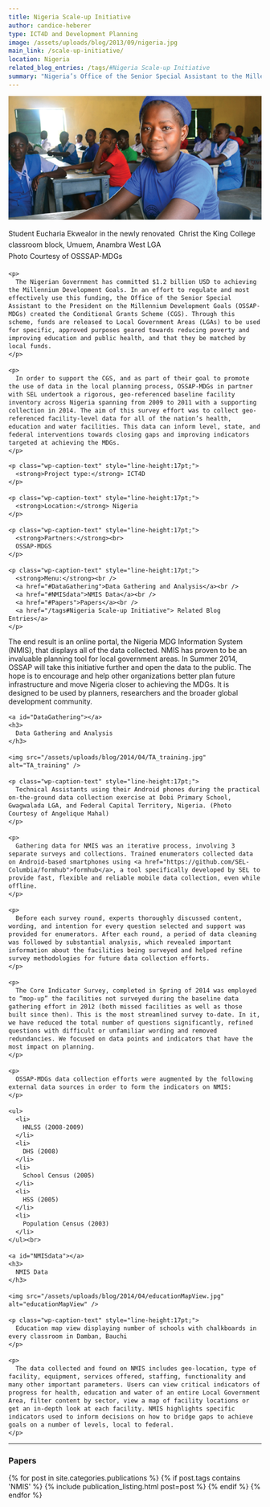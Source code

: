 ```yaml
---
title: Nigeria Scale-up Initiative
author: candice-heberer
type: ICT4D and Development Planning
image: /assets/uploads/blog/2013/09/nigeria.jpg
main_link: /scale-up-initiative/
location: Nigeria
related_blog_entries: /tags/#Nigeria Scale-up Initiative
summary: "Nigeria’s Office of the Senior Special Assistant to the Millennium Development Goals (OSSAP-MDGs) has constructed an ambitious programme to provide conditional grants to hundreds of Local Government Areas in Nigeria through a data-driven process. The Sustainable Engineering Lab designs and builds tools, as well as works directly with OSSAP-MDGs to use these tools to implement the process of data-driven planning at scale. <a href=\"https://github.com/SEL-Columbia/formhub/\">Formhub and <a href=\"/nigeria-mdgs-information-system\">NMIS</a> are key anchor tools for this project and prompted the development of <a href=\"http://revisit.global/\">Revisit</a>."
---
```

![nigeria-main][1]

<p class="wp-caption-text" style="line-height:17pt;">
  Student Eucharia Ekwealor in the newly renovated  Christ the King College classroom block, Umuem, Anambra West LGA <br /> Photo Courtesy of OSSSAP-MDGs
</p>

<div class="row-fluid">
  <div class="span9">

    <p>
      The Nigerian Government has committed $1.2 billion USD to achieving the Millennium Development Goals. In an effort to regulate and most effectively use this funding, the Office of the Senior Special Assistant to the President on the Millennium Development Goals (OSSAP-MDGs) created the Conditional Grants Scheme (CGS). Through this scheme, funds are released to Local Government Areas (LGAs) to be used for specific, approved purposes geared towards reducing poverty and improving education and public health, and that they be matched by local funds.
    </p>

    <p>
      In order to support the CGS, and as part of their goal to promote the use of data in the local planning process, OSSAP-MDGs in partner with SEL undertook a rigorous, geo-referenced baseline facility inventory across Nigeria spanning from 2009 to 2011 with a supporting collection in 2014. The aim of this survey effort was to collect geo-referenced facility-level data for all of the nation’s health, education and water facilities. This data can inform level, state, and federal interventions towards closing gaps and improving indicators targeted at achieving the MDGs.
    </p>
  </div>

  <div class="span3">

    <p class="wp-caption-text" style="line-height:17pt;">
      <strong>Project type:</strong> ICT4D
    </p>

    <p class="wp-caption-text" style="line-height:17pt;">
      <strong>Location:</strong> Nigeria
    </p>

    <p class="wp-caption-text" style="line-height:17pt;">
      <strong>Partners:</strong><br>
      OSSAP-MDGS
    </p>

    <p class="wp-caption-text" style="line-height:17pt;">
      <strong>Menu:</strong><br />
      <a href="#DataGathering">Data Gathering and Analysis</a><br />
      <a href="#NMISdata">NMIS Data</a><br />
      <a href="#Papers">Papers</a><br />
      <a href="/tags#Nigeria Scale-up Initiative"> Related Blog Entries</a>
    </p>

  </div>
</div>

<div class="row-fluid">
  <div class="span9">
    <p>
      The end result is an online portal, the Nigeria MDG Information System (NMIS), that displays all of the data collected. NMIS has proven to be an invaluable planning tool for local government areas. In Summer 2014, OSSAP will take this initiative further and open the data to the public. The hope is to encourage and help other organizations better plan future infrastructure and move Nigeria closer to achieving the MDGs. It is designed to be used by planners, researchers and the broader global development community.
    </p>

    <a id="DataGathering"></a>
    <h3>
      Data Gathering and Analysis
    </h3>

    <img src="/assets/uploads/blog/2014/04/TA_training.jpg" alt="TA_training" />

    <p class="wp-caption-text" style="line-height:17pt;">
      Technical Assistants using their Android phones during the practical on-the-ground data collection exercise at Dobi Primary School, Gwagwalada LGA, and Federal Capital Territory, Nigeria. (Photo Courtesy of Angelique Mahal)
    </p>

    <p>
      Gathering data for NMIS was an iterative process, involving 3 separate surveys and collections. Trained enumerators collected data on Android-based smartphones using <a href="https://github.com/SEL-Columbia/formhub">formhub</a>, a tool specifically developed by SEL to provide fast, flexible and reliable mobile data collection, even while offline.
    </p>

    <p>
      Before each survey round, experts thoroughly discussed content, wording, and intention for every question selected and support was provided for enumerators. After each round, a period of data cleaning was followed by substantial analysis, which revealed important information about the facilities being surveyed and helped refine survey methodologies for future data collection efforts.
    </p>

    <p>
      The Core Indicator Survey, completed in Spring of 2014 was employed to “mop-up” the facilities not surveyed during the baseline data gathering effort in 2012 (both missed facilities as well as those built since then). This is the most streamlined survey to-date. In it, we have reduced the total number of questions significantly, refined questions with difficult or unfamiliar wording and removed redundancies. We focused on data points and indicators that have the most impact on planning.
    </p>

    <p>
      OSSAP-MDGs data collection efforts were augmented by the following external data sources in order to form the indicators on NMIS:
    </p>

    <ul>
      <li>
        HNLSS (2008-2009)
      </li>
      <li>
        DHS (2008)
      </li>
      <li>
        School Census (2005)
      </li>
      <li>
        HSS (2005)
      </li>
      <li>
        Population Census (2003)
      </li>
    </ul><br>

    <a id="NMISdata"></a>
    <h3>
      NMIS Data
    </h3>

    <img src="/assets/uploads/blog/2014/04/educationMapView.jpg" alt="educationMapView" />

    <p class="wp-caption-text" style="line-height:17pt;">
      Education map view displaying number of schools with chalkboards in every classroom in Damban, Bauchi
    </p>

    <p>
      The data collected and found on NMIS includes geo-location, type of facility, equipment, services offered, staffing, functionality and many other important parameters. Users can view critical indicators of progress for health, education and water of an entire Local Government Area, filter content by sector, view a map of facility locations or get an in-depth look at each facility. NMIS highlights specific indicators used to inform decisions on how to bridge gaps to achieve goals on a number of levels, local to federal.
    </p>
  </div>
</div>

<div class="row-fluid">
  <div class="span12">
    <hr />
    <a id="Papers"></a>
    <h3>Papers</h3>
    <p>
      <div style="list-style-type:none">
        {% for post in site.categories.publications %}
          {% if post.tags contains 'NMIS' %}
            {% include publication_listing.html post=post %}
          {% endif %}
        {% endfor %}
      </div>
    </p>
  </div>
</div>

 [1]: /assets/uploads/blog/2014/04/nigeria-main.jpg
